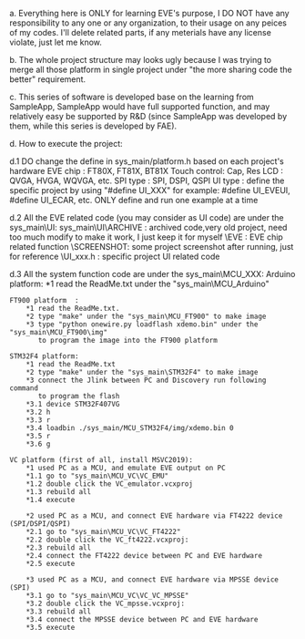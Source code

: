 ﻿a. Everything here is ONLY for learning EVE's purpose, I DO NOT have
   any responsibility to any one or any organization, to their usage
   on any peices of my codes. I'll delete related parts, if any meterials
   have any license violate, just let me know.

b. The whole project structure may looks ugly because I was trying to merge
   all those platform in single project under "the more sharing code the better"
   requirement.

c. This series of software is developed base on the learning from SampleApp, 
   SampleApp would have full supported function, 
   and may relatively easy be supported by R&D 
   (since SampleApp was developed by them, while this series 
   is developed by FAE).

d. How to execute the project:
   
d.1 DO change the define in sys_main/platform.h based on each project's hardware
    EVE chip     : FT80X, FT81X, BT81X
    Touch control: Cap, Res
    LCD          : QVGA, HVGA, WQVGA, etc.
    SPI type     : SPI, DSPI, QSPI
    UI type      : define the specific project by using "#define UI_XXX"
                   for example: #define UI_EVEUI, #define UI_ECAR, etc.
                   ONLY define and run one example at a time
    
d.2 All the EVE related code (you may consider as UI code) are under the sys_main\UI:
    sys_main\UI\ARCHIVE   : archived code,very old project, need too much 
                            modify to make it work, I just keep it for myself
               \EVE       : EVE chip related function
               \SCREENSHOT: some project screenshot after running, just for reference
               \UI_xxx.h  : specific project UI related code

d.3 All the system function code are under the sys_main\MCU_XXX:
    Arduino platform: 
        *1 read the ReadMe.txt under the "sys_main\MCU_Arduino"

    FT900 platform  : 
        *1 read the ReadMe.txt.
        *2 type "make" under the "sys_main\MCU_FT900" to make image
        *3 type "python onewire.py loadflash xdemo.bin" under the "sys_main\MCU_FT900\img"
           to program the image into the FT900 platform

    STM32F4 platform:
        *1 read the ReadMe.txt
        *2 type "make" under the "sys_main\STM32F4" to make image
        *3 connect the Jlink between PC and Discovery run following command 
           to program the flash
        *3.1 device STM32F407VG
        *3.2 h
        *3.3 r
        *3.4 loadbin ./sys_main/MCU_STM32F4/img/xdemo.bin 0
        *3.5 r
        *3.6 g
    
    VC platform (first of all, install MSVC2019):
        *1 used PC as a MCU, and emulate EVE output on PC
        *1.1 go to "sys_main\MCU_VC\VC_EMU"
        *1.2 double click the VC_emulator.vcxproj
        *1.3 rebuild all
        *1.4 execute

        *2 used PC as a MCU, and connect EVE hardware via FT4222 device (SPI/DSPI/QSPI)
        *2.1 go to "sys_main\MCU_VC\VC_FT4222"
        *2.2 double click the VC_ft4222.vcxproj: 
        *2.3 rebuild all
        *2.4 connect the FT4222 device between PC and EVE hardware
        *2.5 execute

        *3 used PC as a MCU, and connect EVE hardware via MPSSE device (SPI)
        *3.1 go to "sys_main\MCU_VC\VC_VC_MPSSE"
        *3.2 double click the VC_mpsse.vcxproj: 
        *3.3 rebuild all
        *3.4 connect the MPSSE device between PC and EVE hardware
        *3.5 execute
